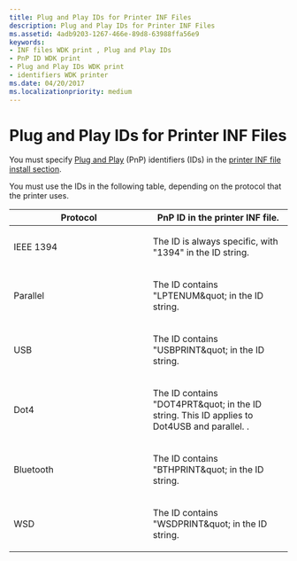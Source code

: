 ```yaml
---
title: Plug and Play IDs for Printer INF Files
description: Plug and Play IDs for Printer INF Files
ms.assetid: 4adb9203-1267-466e-89d8-63988ffa56e9
keywords:
- INF files WDK print , Plug and Play IDs
- PnP ID WDK print
- Plug and Play IDs WDK print
- identifiers WDK printer
ms.date: 04/20/2017
ms.localizationpriority: medium
---
```


# Plug and Play IDs for Printer INF Files


You must specify [Plug and Play](plug-and-play-for-printers.md) (PnP) identifiers (IDs) in the [printer INF file install section](printer-inf-file-install-sections.md).

You must use the IDs in the following table, depending on the protocol that the printer uses.

<table>
<colgroup>
<col width="50%" />
<col width="50%" />
</colgroup>
<thead>
<tr class="header">
<th>Protocol</th>
<th>PnP ID in the printer INF file.</th>
</tr>
</thead>
<tbody>
<tr class="odd">
<td><p>IEEE 1394</p></td>
<td><p>The ID is always specific, with &quot;1394&quot; in the ID string.</p></td>
</tr>
<tr class="even">
<td><p>Parallel</p></td>
<td><p>The ID contains &quot;LPTENUM&amp;quot; in the ID string.</p></td>
</tr>
<tr class="odd">
<td><p>USB</p></td>
<td><p>The ID contains &quot;USBPRINT&amp;quot; in the ID string.</p></td>
</tr>
<tr class="even">
<td><p>Dot4</p></td>
<td><p>The ID contains &quot;DOT4PRT&amp;quot; in the ID string. This ID applies to Dot4USB and parallel. .</p></td>
</tr>
<tr class="odd">
<td><p>Bluetooth</p></td>
<td><p>The ID contains &quot;BTHPRINT&amp;quot; in the ID string.</p></td>
</tr>
<tr class="even">
<td><p>WSD</p></td>
<td><p>The ID contains &quot;WSDPRINT&amp;quot; in the ID string.</p></td>
</tr>
</tbody>
</table>

 

 

 




